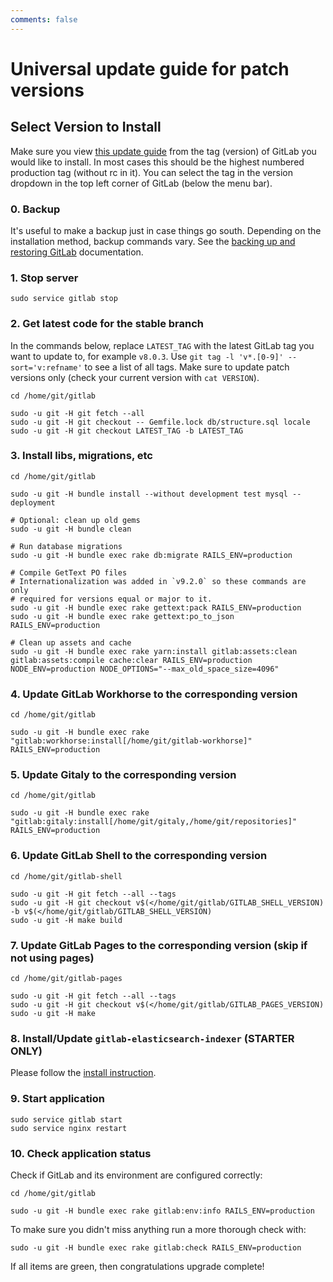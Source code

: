 ```yaml
---
comments: false
---
```


# Universal update guide for patch versions

## Select Version to Install

Make sure you view [this update guide](https://gitlab.com/gitlab-org/gitlab/blob/master/doc/update/patch_versions.md) from the tag (version) of GitLab you would like to install.
In most cases this should be the highest numbered production tag (without rc in it).
You can select the tag in the version dropdown in the top left corner of GitLab (below the menu bar).

### 0. Backup

It's useful to make a backup just in case things go south. Depending on the installation method, backup commands vary. See the [backing up and restoring GitLab](../raketasks/backup_restore.md) documentation.

### 1. Stop server

```shell
sudo service gitlab stop
```

### 2. Get latest code for the stable branch

In the commands below, replace `LATEST_TAG` with the latest GitLab tag you want
to update to, for example `v8.0.3`. Use `git tag -l 'v*.[0-9]' --sort='v:refname'`
to see a list of all tags. Make sure to update patch versions only (check your
current version with `cat VERSION`).

```shell
cd /home/git/gitlab

sudo -u git -H git fetch --all
sudo -u git -H git checkout -- Gemfile.lock db/structure.sql locale
sudo -u git -H git checkout LATEST_TAG -b LATEST_TAG
```

### 3. Install libs, migrations, etc

```shell
cd /home/git/gitlab

sudo -u git -H bundle install --without development test mysql --deployment

# Optional: clean up old gems
sudo -u git -H bundle clean

# Run database migrations
sudo -u git -H bundle exec rake db:migrate RAILS_ENV=production

# Compile GetText PO files
# Internationalization was added in `v9.2.0` so these commands are only
# required for versions equal or major to it.
sudo -u git -H bundle exec rake gettext:pack RAILS_ENV=production
sudo -u git -H bundle exec rake gettext:po_to_json RAILS_ENV=production

# Clean up assets and cache
sudo -u git -H bundle exec rake yarn:install gitlab:assets:clean gitlab:assets:compile cache:clear RAILS_ENV=production NODE_ENV=production NODE_OPTIONS="--max_old_space_size=4096"
```

### 4. Update GitLab Workhorse to the corresponding version

```shell
cd /home/git/gitlab

sudo -u git -H bundle exec rake "gitlab:workhorse:install[/home/git/gitlab-workhorse]" RAILS_ENV=production
```

### 5. Update Gitaly to the corresponding version

```shell
cd /home/git/gitlab

sudo -u git -H bundle exec rake "gitlab:gitaly:install[/home/git/gitaly,/home/git/repositories]" RAILS_ENV=production
```

### 6. Update GitLab Shell to the corresponding version

```shell
cd /home/git/gitlab-shell

sudo -u git -H git fetch --all --tags
sudo -u git -H git checkout v$(</home/git/gitlab/GITLAB_SHELL_VERSION) -b v$(</home/git/gitlab/GITLAB_SHELL_VERSION)
sudo -u git -H make build
```

### 7. Update GitLab Pages to the corresponding version (skip if not using pages)

```shell
cd /home/git/gitlab-pages

sudo -u git -H git fetch --all --tags
sudo -u git -H git checkout v$(</home/git/gitlab/GITLAB_PAGES_VERSION)
sudo -u git -H make
```

### 8. Install/Update `gitlab-elasticsearch-indexer` **(STARTER ONLY)**

Please follow the [install instruction](../integration/elasticsearch.md#installing-elasticsearch).

### 9. Start application

```shell
sudo service gitlab start
sudo service nginx restart
```

### 10. Check application status

Check if GitLab and its environment are configured correctly:

```shell
cd /home/git/gitlab

sudo -u git -H bundle exec rake gitlab:env:info RAILS_ENV=production
```

To make sure you didn't miss anything run a more thorough check with:

```shell
sudo -u git -H bundle exec rake gitlab:check RAILS_ENV=production
```

If all items are green, then congratulations upgrade complete!
